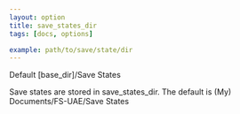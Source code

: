 ```yaml
---
layout: option
title: save_states_dir
tags: [docs, options]

example: path/to/save/state/dir
---
```


Default [base_dir]/Save States

Save states are stored in save_states_dir.
The default is (My) Documents/FS-UAE/Save States
